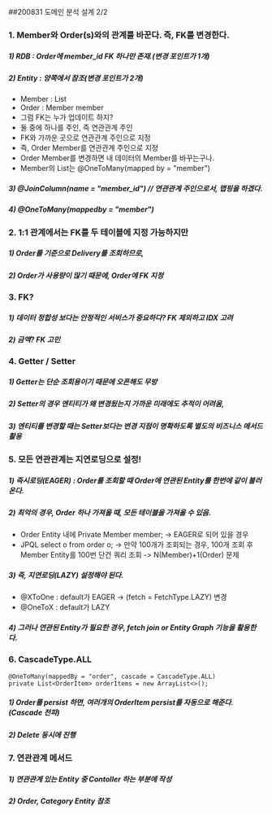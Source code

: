 ##200831 도메인 분석 설계 2/2
### 1. Member와 Order(s)와의 관계를 바꾼다. 즉, FK를 변경한다.
##### 1) RDB : Order에 member_id FK 하나만 존재.(변경 포인트가 1개)
##### 2) Entity : 양쪽에서 참조(변경 포인트가 2개)
* Member : List<Order>
* Order : Member member
* 그럼 FK는 누가 업데이트 하지?
* 둘 중에 하나를 주인, 즉 연관관계 주인
* FK와 가까운 곳으로 연관관계 주인으로 지정
* 즉, Order Member를 연관관계 주인으로 지정
* Order Member를 변경하면 내 데이터의 Member를 바꾸는구나.
* Member의 List<Order>는 @OneToMany(mapped by = "member")
##### 3) @JoinColumn(name = "member_id") // 연관관계 주인으로서, 맵핑을 하겠다.
##### 4) @OneToMany(mappedby = "member")

### 2. 1:1 관계에서는 FK를 두 테이블에 지정 가능하지만
##### 1) Order를 기준으로 Delivery를 조회하므로, 
##### 2) Order가 사용량이 많기 때문에, Order에 FK 지정

### 3. FK?
##### 1) 데이터 정합성 보다는 안정적인 서비스가 중요하다? FK 제외하고 IDX 고려
##### 2) 금액? FK 고민

### 4. Getter / Setter
##### 1) Getter는 단순 조회용이기 때문에 오픈해도 무방
##### 2) Setter의 경우 엔티티가 왜 변경됬는지 가까운 미래에도 추적이 어려움, 
##### 3) 엔티티를 변경할 때는 Setter보다는 변경 지점이 명확하도록 별도의 비즈니스 메서드 활용

### 5. 모든 연관관계는 지연로딩으로 설정!
##### 1) 즉시로딩(EAGER) : Order를 조회할 때 Order에 연관된 Entity를 한번에 같이 불러온다.
##### 2) 최악의 경우, Order 하나 가져올 때, 모든 테이블을 가져올 수 있음.
* Order Entity 내에 Private Member member; -> EAGER로 되어 있을 경우
* JPQL select o from order o; -> 만약 100개가 조회되는 경우, 100개 조회 후 Member Entity를 100번 단건 쿼리 조회 -> N(Member)+1(Order) 문제
##### 3) 즉, 지연로딩(LAZY) 설정해야 된다.
* @XToOne : default가 EAGER -> (fetch = FetchType.LAZY) 변경
* @OneToX : default가 LAZY
##### 4) 그러나 연관된 Entity가 필요한 경우, fetch join or Entity Graph 기능을 활용한다.

### 6. CascadeType.ALL
    @OneToMany(mappedBy = "order", cascade = CascadeType.ALL)
    private List<OrderItem> orderItems = new ArrayList<>();
##### 1) Order를 persist 하면, 여러개의 OrderItem persist를 자동으로 해준다.(Cascade 전파)
##### 2) Delete 동시에 진행

### 7. 연관관계 메서드
##### 1) 연관관계 있는 Entity 중 Contoller 하는 부분에 작성
##### 2) Order, Category Entity 참조